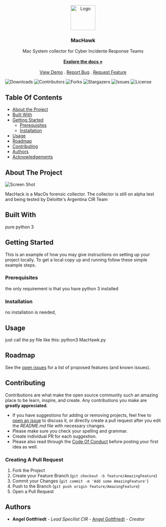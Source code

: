 <br/>
<p align="center">
  <a href="https://github.com/thc3pt3r/MacHawk">
    <img src="images/logo.png" alt="Logo" width="80" height="80">
  </a>

  <h3 align="center">MacHawk</h3>

  <p align="center">
    Mac System collector for Cyber Incidente Response Teams
    <br/>
    <br/>
    <a href="https://github.com/thc3pt3r/MacHawk"><strong>Explore the docs »</strong></a>
    <br/>
    <br/>
    <a href="https://github.com/thc3pt3r/MacHawk">View Demo</a>
    .
    <a href="https://github.com/thc3pt3r/MacHawk/issues">Report Bug</a>
    .
    <a href="https://github.com/thc3pt3r/MacHawk/issues">Request Feature</a>
  </p>
</p>

![Downloads](https://img.shields.io/github/downloads/thc3pt3r/MacHawk/total) ![Contributors](https://img.shields.io/github/contributors/thc3pt3r/MacHawk?color=dark-green) ![Forks](https://img.shields.io/github/forks/thc3pt3r/MacHawk?style=social) ![Stargazers](https://img.shields.io/github/stars/thc3pt3r/MacHawk?style=social) ![Issues](https://img.shields.io/github/issues/thc3pt3r/MacHawk) ![License](https://img.shields.io/github/license/thc3pt3r/MacHawk) 

## Table Of Contents

* [About the Project](#about-the-project)
* [Built With](#built-with)
* [Getting Started](#getting-started)
  * [Prerequisites](#prerequisites)
  * [Installation](#installation)
* [Usage](#usage)
* [Roadmap](#roadmap)
* [Contributing](#contributing)
* [Authors](#authors)
* [Acknowledgements](#acknowledgements)

## About The Project

![Screen Shot](images/screenshot.png)

MacHack is a MacOs forensic collector. The collector is still on alpha test and being tested by Deloitte's Argentina CIR Team

## Built With

pure python 3 

## Getting Started

This is an example of how you may give instructions on setting up your project locally.
To get a local copy up and running follow these simple example steps.

### Prerequisites

the only requirement is that you have python 3 installed

### Installation

no installation is needed,

## Usage

just call  the py file like this:
python3 MacHawk.py

## Roadmap

See the [open issues](https://github.com/thc3pt3r/MacHawk/issues) for a list of proposed features (and known issues).

## Contributing

Contributions are what make the open source community such an amazing place to be learn, inspire, and create. Any contributions you make are **greatly appreciated**.
* If you have suggestions for adding or removing projects, feel free to [open an issue](https://github.com/thc3pt3r/MacHawk/issues/new) to discuss it, or directly create a pull request after you edit the *README.md* file with necessary changes.
* Please make sure you check your spelling and grammar.
* Create individual PR for each suggestion.
* Please also read through the [Code Of Conduct](https://github.com/thc3pt3r/MacHawk/blob/main/CODE_OF_CONDUCT.md) before posting your first idea as well.

### Creating A Pull Request

1. Fork the Project
2. Create your Feature Branch (`git checkout -b feature/AmazingFeature`)
3. Commit your Changes (`git commit -m 'Add some AmazingFeature'`)
4. Push to the Branch (`git push origin feature/AmazingFeature`)
5. Open a Pull Request

## Authors

* **Angel Gottfriedt** - *Lead Specilist CIR* - [Angel Gottfriedt](https://github.com/thc3pt3r/) - *Creator*


